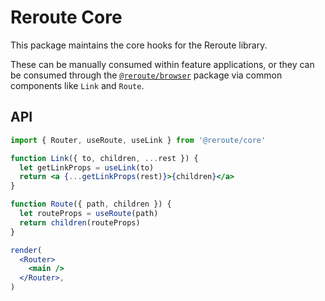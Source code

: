 # Reroute Core

This package maintains the core hooks for the Reroute library.

These can be manually consumed within feature applications, or they can be consumed through the [`@reroute/browser`](https://github.com/hamlim/reroute/tree/master/browser) package via common components like `Link` and `Route`.

## API

```jsx
import { Router, useRoute, useLink } from '@reroute/core'

function Link({ to, children, ...rest }) {
  let getLinkProps = useLink(to)
  return <a {...getLinkProps(rest)}>{children}</a>
}

function Route({ path, children }) {
  let routeProps = useRoute(path)
  return children(routeProps)
}

render(
  <Router>
    <main />
  </Router>,
)
```

